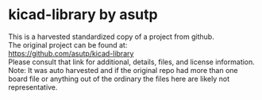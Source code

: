 
# kicad-library by asutp  
This is a harvested standardized copy of a project from github.  
The original project can be found at:  
https://github.com/asutp/kicad-library  
Please consult that link for additional, details, files, and license information.  
Note: It was auto harvested and if the original repo had more than one board file or anything out of the ordinary the files here are likely not representative.  
    